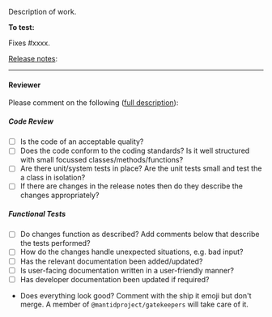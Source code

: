 Description of work.

**To test:**

<!-- Instructions for testing. -->

Fixes #xxxx.

[Release notes](/docs/source/release/): <!-- Replace with a link to the updated file or state "Does not need to be in the release notes." -->

---

#### Reviewer ####

Please comment on the following ([full description](http://www.mantidproject.org/Individual_Ticket_Testing)):

##### Code Review #####

- [ ] Is the code of an acceptable quality?
- [ ] Does the code conform to the coding standards? Is it well structured with small focussed classes/methods/functions?
- [ ] Are there unit/system tests in place? Are the unit tests small and test the a class in isolation?
- [ ] If there are changes in the release notes then do they describe the changes appropriately?

##### Functional Tests #####

- [ ] Do changes function as described? Add comments below that describe the tests performed?
- [ ] How do the changes handle unexpected situations, e.g. bad input?
- [ ] Has the relevant documentation been added/updated?
- [ ] Is user-facing documentation written in a user-friendly manner?
- [ ] Has developer documentation been updated if required?

- Does everything look good? Comment with the ship it emoji but don't merge. A member of `@mantidproject/gatekeepers` will take care of it.
